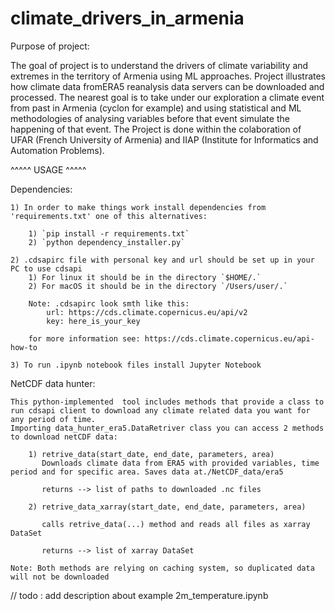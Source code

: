 # climate_drivers_in_armenia

Purpose of project:

The goal of project is to understand the drivers of climate variability and extremes in the territory of Armenia using ML approaches. Project illustrates how climate data fromERA5 reanalysis data servers can be downloaded and processed. The nearest goal is to take under our exploration a climate event from past in Armenia (cyclon for example) and using statistical and ML methodologies of analysing variables before that event simulate the happening of that event. The  Project is done within the colaboration of UFAR (French University of Armenia) and IIAP (Institute for Informatics and Automation Problems).

^^^^^ USAGE ^^^^^

Dependencies:

    1) In order to make things work install dependencies from 'requirements.txt' one of this alternatives:

        1) `pip install -r requirements.txt`
        2) `python dependency_installer.py`

    2) .cdsapirc file with personal key and url should be set up in your PC to use cdsapi
        1) For linux it should be in the directory `$HOME/.`
        2) For macOS it should be in the directory `/Users/user/.`

        Note: .cdsapirc look smth like this:
            url: https://cds.climate.copernicus.eu/api/v2
            key: here_is_your_key

        for more information see: https://cds.climate.copernicus.eu/api-how-to

    3) To run .ipynb notebook files install Jupyter Notebook

NetCDF data hunter:

    This python-implemented  tool includes methods that provide a class to run cdsapi client to download any climate related data you want for any period of time.
    Importing data_hunter_era5.DataRetriver class you can access 2 methods to download netCDF data:

        1) retrive_data(start_date, end_date, parameters, area)
           Downloads climate data from ERA5 with provided variables, time period and for specific area. Saves data at./NetCDF_data/era5

           returns --> list of paths to downloaded .nc files

        2) retrive_data_xarray(start_date, end_date, parameters, area)

           calls retrive_data(...) method and reads all files as xarray DataSet

           returns --> list of xarray DataSet

    Note: Both methods are relying on caching system, so duplicated data will not be downloaded

// todo : add description about example 2m_temperature.ipynb
